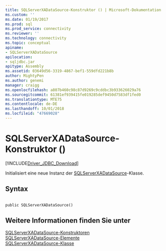 ```yaml
---
title: SQLServerXADataSource-Konstruktor () | Microsoft-Dokumentation
ms.custom: ''
ms.date: 01/19/2017
ms.prod: sql
ms.prod_service: connectivity
ms.reviewer: ''
ms.technology: connectivity
ms.topic: conceptual
apiname:
- SQLServerXADataSource
apilocation:
- sqljdbc.jar
apitype: Assembly
ms.assetid: 03649d56-3319-4867-bef1-559dfd221b8b
author: MightyPen
ms.author: genemi
manager: craigg
ms.openlocfilehash: a807b460c98c87d9269c9cddbc3b933626029a76
ms.sourcegitcommit: 61381ef939415fe019285def9450d7583df1fed0
ms.translationtype: MTE75
ms.contentlocale: de-DE
ms.lasthandoff: 10/01/2018
ms.locfileid: "47669028"
---
```

# <a name="sqlserverxadatasource-constructor-"></a>SQLServerXADataSource-Konstruktor ()
[!INCLUDE[Driver_JDBC_Download](../../../includes/driver_jdbc_download.md)]

  Initialisiert eine neue Instanz der [SQLServerXADataSource](../../../connect/jdbc/reference/sqlserverxadatasource-class.md)-Klasse.  
  
## <a name="syntax"></a>Syntax  
  
```  
  
public SQLServerXADataSource()  
```  
  
## <a name="see-also"></a>Weitere Informationen finden Sie unter  
 [SQLServerXADataSource-Konstruktoren](../../../connect/jdbc/reference/sqlserverxadatasource-constructors.md)   
 [SQLServerXADataSource-Elemente](../../../connect/jdbc/reference/sqlserverxadatasource-members.md)   
 [SQLServerXADataSource-Klasse](../../../connect/jdbc/reference/sqlserverxadatasource-class.md)  
  
  
